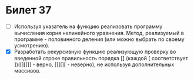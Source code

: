 # Билет 37

- [ ] Используя указатель на функцию реализовать программу вычисления корня нелинейного уравнения. Метод, реализуемый в программе - половинного деления (или можно выбрать по своему усмотрению).
- [x] Разработать рекурсивную функцию реализующую проверку во введенной строке правильность порядка [] (каждой [ соответствует ])([][[]] - верно, []][][ - неверно), не используя дополнительных массивов.